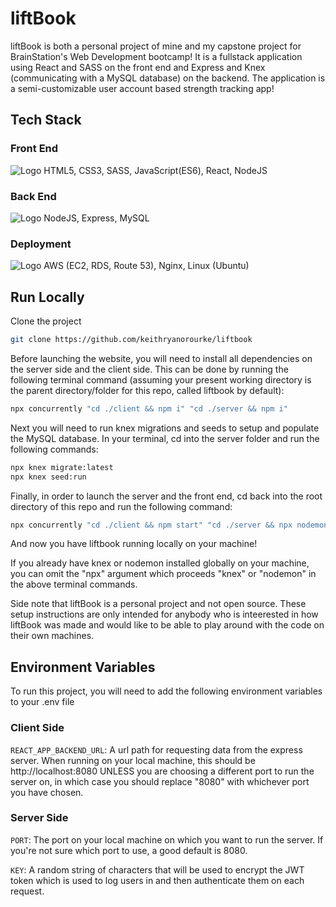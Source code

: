 
# liftBook

liftBook is both a personal project of mine and my capstone project for BrainStation's Web Development bootcamp! It is a fullstack application using React and SASS on the front end and Express and Knex (communicating with a MySQL database) on the backend. The application is a semi-customizable user account based strength tracking app!


## Tech Stack

### Front End
![Logo](https://skillicons.dev/icons?i=html,css,scss,js,react,nodejs)
HTML5, CSS3, SASS, JavaScript(ES6), React, NodeJS
### Back End
![Logo](https://skillicons.dev/icons?i=nodejs,express,mysql)
NodeJS, Express, MySQL
### Deployment
![Logo](https://skillicons.dev/icons?i=aws,nginx,linux)
AWS (EC2, RDS, Route 53), Nginx, Linux (Ubuntu)

## Run Locally

Clone the project

```bash
git clone https://github.com/keithryanorourke/liftbook
```

Before launching the website, you will need to install all dependencies on the server side and the client side. This can be done by running the following terminal command (assuming your present working directory is the parent directory/folder for this repo, called liftbook by default):

```bash 
npx concurrently "cd ./client && npm i" "cd ./server && npm i"
```

Next you will need to run knex migrations and seeds to setup and populate the MySQL database. In your terminal, cd into the server folder and run the following commands: 
```bash
npx knex migrate:latest
npx knex seed:run
```

Finally, in order to launch the server and the front end, cd back into the root directory of this repo and run the following command: 
```bash
npx concurrently "cd ./client && npm start" "cd ./server && npx nodemon server.js".
```

And now you have liftbook running locally on your machine!

If you already have knex or nodemon installed globally on your machine, you can omit the "npx" argument which proceeds "knex" or "nodemon" in the above terminal commands.

Side note that liftBook is a personal project and not open source. These setup instructions are only intended for anybody who is inteerested in how liftBook was made and would like to be able to play around with the code on their own machines.
## Environment Variables

To run this project, you will need to add the following environment variables to your .env file

### Client Side
`REACT_APP_BACKEND_URL`: A url path for requesting data from the express server. When running on your local machine, this should be http://localhost:8080 UNLESS you are choosing a different port to run the server on, in which case you should replace "8080" with whichever port you have chosen.

### Server Side
`PORT`: The port on your local machine on which you want to run the server. If you're not sure which port to use, a good default is 8080.

`KEY`: A random string of characters that will be used to encrypt the JWT token which is used to log users in and then authenticate them on each request.

